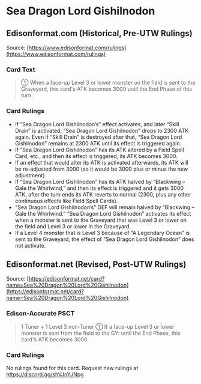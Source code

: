 # Sea Dragon Lord Gishilnodon

## Edisonformat.com (Historical, Pre-UTW Rulings)

Source: [https://www.edisonformat.com/rulings](https://www.edisonformat.com/rulings)

### Card Text

> ① When a face-up Level 3 or lower monster on the field is sent to the Graveyard, this card's ATK becomes 3000 until the End Phase of this turn.

### Card Rulings

*   If “Sea Dragon Lord Gishilnodon’s” effect activates, and later “Skill Drain” is activated, “Sea Dragon Lord Gishilnodon” drops to 2300 ATK again. Even if “Skill Drain” is destroyed after that, “Sea Dragon Lord Gishilnodon” remains at 2300 ATK until its effect is triggered again.
*   If “Sea Dragon Lord Gishilnodon” has its ATK altered by a Field Spell Card, etc., and then its effect is triggered, its ATK becomes 3000.
*   If an effect that would alter its ATK is activated afterwards, its ATK will be re-adjusted from 3000 (so it would be 3000 plus or minus the new adjustment).
*   If “Sea Dragon Lord Gishilnodon” has its ATK halved by “Blackwing – Gale the Whirlwind,” and then its effect is triggered and it gets 3000 ATK, after the turn ends its ATK reverts to normal (2300, plus any other continuous effects like Field Spell Cards).
*   “Sea Dragon Lord Gishilnodon’s” DEF will remain halved by “Blackwing – Gale the Whirlwind.” “Sea Dragon Lord Gishilnodon” activates its effect when a monster is sent to the Graveyard that was Level 3 or lower on the field and Level 3 or lower in the Graveyard.
*   If a Level 4 monster that is Level 3 because of “A Legendary Ocean” is sent to the Graveyard, the effect of “Sea Dragon Lord Gishilnodon” does not activate.

## Edisonformat.net (Revised, Post-UTW Rulings)

Source: [https://edisonformat.net/card?name=Sea%20Dragon%20Lord%20Gishilnodon](https://edisonformat.net/card?name=Sea%20Dragon%20Lord%20Gishilnodon)

### Edison-Accurate PSCT

> 1 Tuner + 1 Level 3 non-Tuner
> ① If a face-up Level 3 or lower monster is sent from the field to the GY:
> until the End Phase, this card's ATK becomes 3000.

### Card Rulings

No rulings found for this card. Request new rulings at https://discord.gg/shVJnYJNpg
            
